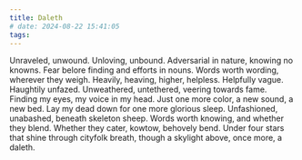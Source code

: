 ```yaml
---
title: Daleth
# date: 2024-08-22 15:41:05
tags:
---
```

Unraveled, unwound. Unloving, unbound.
Adversarial in nature, knowing no knowns.
Fear belore finding and efforts in nouns.
Words worth wording, wherever they weigh.
Heavily, heaving, higher, helpless. Helpfully
vague. Haughtily unfazed. Unweathered,
untethered, veering towards fame. Finding my
eyes, my voice in my head. Just one more
color, a new sound, a new bed. Lay my
dead down for one more glorious sleep.
Unfashioned, unabashed, beneath skeleton sheep.
Words worth knowing, and whether they blend.
Whether they cater, kowtow, behovely bend.
Under four stars that shine through cityfolk
breath, though a skylight above, once more,
a daleth.
